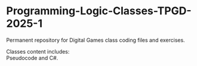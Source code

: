 # Programming-Logic-Classes-TPGD-2025-1

Permanent repository for Digital Games class coding files and exercises.<br>

Classes content includes:<br>
Pseudocode and C#.<br>

